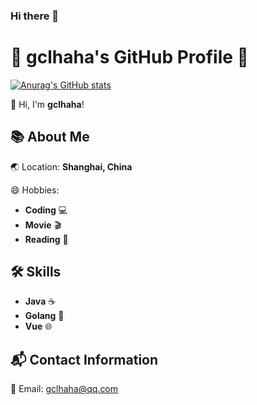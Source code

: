 ### Hi there 👋

# 🚀 gclhaha's GitHub Profile 🚀

[![Anurag's GitHub stats](https://github-readme-stats.vercel.app/api?username=gclhaha)](https://github.com/anuraghazra/github-readme-stats)

👋 Hi,  I'm **gclhaha**! 

## 📚 About Me

🌏 Location: **Shanghai, China**

😄 Hobbies: 
  - **Coding** 💻
  - **Movie** 🎬
  - **Reading** 📖

## 🛠 Skills
  - **Java** ☕
  - **Golang** 🐹
  - **Vue** 🌐

## 📬 Contact Information

📧 Email: gclhaha@qq.com
